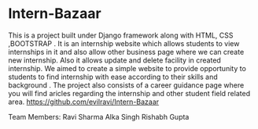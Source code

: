 # Intern-Bazaar
This is a project built under Django framework along with HTML, CSS ,BOOTSTRAP .
It is an internship website which allows students to view internships in it and also allow other business page where we can create new internship. Also it allows update and delete facility in created internship.
We aimed to create a simple website to provide opportunity to students to find internship with ease according to their skills and background .  The project also consists of a career guidance page where you will find aricles regarding the internship and other student field related area.
https://github.com/evilravi/Intern-Bazaar

Team Members:
Ravi Sharma
Alka Singh
Rishabh Gupta
